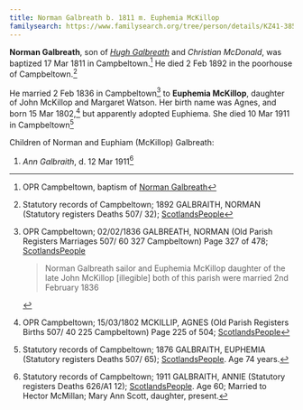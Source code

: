 ```yaml
---
title: Norman Galbreath b. 1811 m. Euphemia McKillop
familysearch: https://www.familysearch.org/tree/person/details/KZ41-385
---
```

**Norman Galbreath**, son of *[Hugh Galbreath](galbreath-hugh-1785-mcdonald.md)* and *Christian McDonald*, was baptized 17 Mar 1811 in Campbeltown.[^birth] He died 2 Feb 1892 in the poorhouse of Campbeltown.[^death]

He married 2 Feb 1836 in Campbeltown[^marriage] to **Euphemia McKillop**, daughter of John McKillop and Margaret Watson. Her birth name was Agnes, and born 15 Mar 1802,[^euphemia-birth] but apparently adopted Euphiema. She died 10 Mar 1911 in Campbeltown[^euphemia-death]

Children of Norman and Euphiam (McKillop) Galbreath:

1. *Ann Galbraith*,  d. 12 Mar 1911[^ann-death]

[^birth]: OPR Campbeltown, baptism of [Norman Galbreath](/sources/opr-campbeltown-births.md#1811-03-17-norman-galbreath)

[^death]: Statutory records of Campbeltown; 1892 GALBRAITH, NORMAN (Statutory registers Deaths 507/ 32); [ScotlandsPeople](https://www.scotlandspeople.gov.uk/view-image/nrs_stat_deaths/4397043)

[^marriage]: OPR Campbeltown; 02/02/1836 GALBREATH, NORMAN (Old Parish Registers Marriages 507/ 60 327 Campbeltown) Page 327 of 478; [ScotlandsPeople](https://www.scotlandspeople.gov.uk/view-image/nrs_opr_records/9531226?image=327)

    > Norman Galbreath sailor and Euphemia McKillop daughter of the late John McKillop [illegible] 
    > both of this parish were married 2nd February 1836

[^euphemia-birth]: OPR Campbeltown; 15/03/1802 MCKILLIP, AGNES (Old Parish Registers Births 507/ 40 225 Campbeltown) Page 225 of 504; [ScotlandsPeople](https://www.scotlandspeople.gov.uk/view-image/nrs_opr_records/110615?image=225)

[^euphemia-death]: Statutory records of Campbeltown; 1876 GALBRAITH, EUPHEMIA (Statutory registers Deaths 507/ 65); [ScotlandsPeople](https://www.scotlandspeople.gov.uk/view-image/nrs_stat_deaths/1921684). Age 74 years.

[^ann-death]: Statutory records of Campbeltown; 1911 GALBRAITH, ANNIE (Statutory registers Deaths 626/A1 12); [ScotlandsPeople]( https://www.scotlandspeople.gov.uk/view-image/nrs_stat_deaths/6445779).  Age 60; Married to Hector McMillan; Mary Ann Scott, daughter, present.




